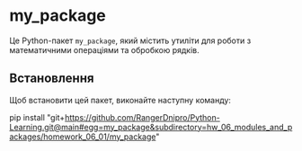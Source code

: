 # my_package

Це Python-пакет `my_package`, який містить утиліти для роботи з математичними операціями та обробкою рядків.

## Встановлення

Щоб встановити цей пакет, виконайте наступну команду:

pip install "git+https://github.com/RangerDnipro/Python-Learning.git@main#egg=my_package&subdirectory=hw_06_modules_and_packages/homework_06_01/my_package"


